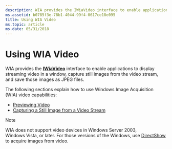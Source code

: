 ```yaml
---
description: WIA provides the IWiaVideo interface to enable applications to display streaming video in a window, capture still images from the video stream, and save those images as JPEG files.
ms.assetid: b0785f3e-78b1-4044-99f4-0617ce18e095
title: Using WIA Video
ms.topic: article
ms.date: 05/31/2018
---
```


# Using WIA Video

WIA provides the [**IWiaVideo**](/windows/desktop/api/Wiavideo/nn-wiavideo-iwiavideo) interface to enable applications to display streaming video in a window, capture still images from the video stream, and save those images as JPEG files.

The following sections explain how to use Windows Image Acquisition (WIA) video capabilities:

-   [Previewing Video](-wia-previewing-video.md)
-   [Capturing a Still Image from a Video Stream](-wia-capturing-a-still-image-from-a-video-stream.md)

> [!Note]  
> WIA does not support video devices in Windows Server 2003, Windows Vista, or later. For those versions of the Windows, use [DirectShow](/previous-versions//ms783323(v=vs.85)) to acquire images from video.

 

 

 
